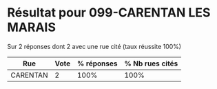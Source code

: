 # Résultat pour 099-CARENTAN LES MARAIS

Sur 2 réponses dont 2 avec une rue cité (taux réussite 100%)

| Rue | Vote | % réponses | % Nb rues cités|
|-----|------|------------|----------------|
| CARENTAN | 2 | 100% | 100%|
